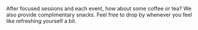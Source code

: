 After focused sessions and each event, how about some coffee or tea? We also provide complimentary snacks. Feel free to drop by whenever you feel like refreshing yourself a bit.
